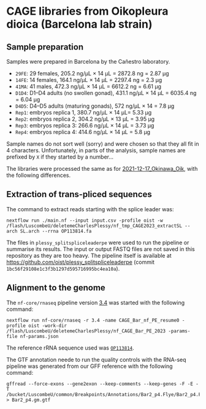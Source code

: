 CAGE libraries from Oikopleura dioica (Barcelona lab strain)
============================================================

## Sample preparation

Samples were prepared in Barcelona by the Cañestro laboratory.

 - `29FE`: 29 females, 205.2 ng/µL × 14 µL = 2872.8 ng = 2.87 µg 
 - `14FE`: 14 females, 164.1 ng/µL × 14 µL = 2297.4 ng = 2.3 µg
 - `41MA`: 41 males, 472.3 ng/µL × 14 µL = 6612.2 ng = 6.61 µg
 - `D1D4`: D1–D4 adults (no swollen gonad), 431.1 ng/µL × 14 µL = 6035.4 ng = 6.04 µg
 - `D4D5`: D4–D5 adults (maturing gonads), 572 ng/µL × 14 = 7.8 µg
 - `Rep1`: embryos replica 1, 380.7 ng/µL × 14 µL= 5.33 µg 
 - `Rep2`: embryos replica 2, 304.2 ng/µL × 13 µL = 3.95 µg
 - `Rep3`: embryos replica 3: 266.6 ng/µL × 14 µL = 3.73 µg
 - `Rep4`: embryos replica 4: 414.6 ng/µL × 14 µL = 5.8 µg

Sample names do not sort well (sorry) and were chosen so that
they all fit in 4 characters.  Unfortunately, in parts of the
analysis, sample names are prefixed by `X` if they started by
a number…

The libraries were processed the same as for
[2021-12-17_Okinawa_Oik](../2021-12-17_Okinawa_Oik/README.md), with the
following differences.

## Extraction of trans-pliced sequences

The command to extract reads starting with the splice leader was:

    nextflow run ./main.nf --input input.csv -profile oist -w /flash/LuscombeU/deletemeCharlesPlessy/nf_tmp_CAGE2023_extractSL --arch SL.arch --rrna OP113814.fa

The files in `plessy_splitspliceleaderpe` were used to run the pipeline or
summarise its results.  The input or output FASTQ files are not saved in this
repository as they are too heavy.  The pipeline itself is available at
<https://github.com/oist/plessy_splitspliceleaderpe> (commit
`1bc56f29108e1c3f3b1297d595716995bc4ea10a`).

## Alignment to the genome

The `nf-core/rnaseq` pipeline version [3.4](https://nf-co.re/rnaseq/3.4) was
started with the following command:

    nextflow run nf-core/rnaseq -r 3.4 -name CAGE_Bar_nf_PE_resume0 -profile oist -work-dir /flash/LuscombeU/deletemeCharlesPlessy/nf_CAGE_Bar_PE_2023 -params-file nf-params.json

The reference rRNA sequence used was [`OP113814`](https://www.ncbi.nlm.nih.gov/nucleotide/OP113814.1).

The GTF annotation neede to run the quality controls with the RNA-seq
pipeline was generated from our GFF reference with the following command:

    gffread --force-exons --gene2exon --keep-comments --keep-genes -F -E -T /bucket/LuscombeU/common/Breakpoints/Annotations/Bar2_p4.Flye/Bar2_p4.Flye.gm.gff  > Bar2_p4.gm.gtf

